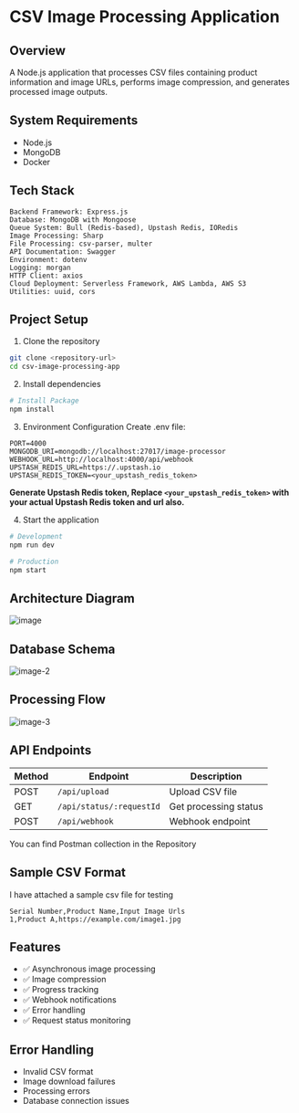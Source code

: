 # CSV Image Processing Application

## Overview

A Node.js application that processes CSV files containing product information and image URLs, performs image compression, and generates processed image outputs.

## System Requirements

- Node.js
- MongoDB
- Docker

## Tech Stack

```
Backend Framework: Express.js
Database: MongoDB with Mongoose
Queue System: Bull (Redis-based), Upstash Redis, IORedis
Image Processing: Sharp
File Processing: csv-parser, multer
API Documentation: Swagger
Environment: dotenv
Logging: morgan
HTTP Client: axios
Cloud Deployment: Serverless Framework, AWS Lambda, AWS S3
Utilities: uuid, cors
```

## Project Setup

1. Clone the repository

```bash
git clone <repository-url>
cd csv-image-processing-app
```

2. Install dependencies

```bash
# Install Package
npm install

```

3. Environment Configuration
   Create .env file:

```env
PORT=4000
MONGODB_URI=mongodb://localhost:27017/image-processor
WEBHOOK_URL=http://localhost:4000/api/webhook
UPSTASH_REDIS_URL=https://.upstash.io
UPSTASH_REDIS_TOKEN=<your_upstash_redis_token>
```

**Generate Upstash Redis token, Replace `<your_upstash_redis_token>` with your actual Upstash Redis token and url also.**

4. Start the application

```bash
# Development
npm run dev

# Production
npm start

```

## Architecture Diagram

![image](https://github.com/user-attachments/assets/ae959fb4-f1c8-4ce1-b626-3804a01837c6)

## Database Schema

![image-2](https://github.com/user-attachments/assets/164090fe-4351-4258-89ef-27a49692faad)

## Processing Flow

![image-3](https://github.com/user-attachments/assets/ced2d4a7-317f-4582-abec-e89d549b0690)

## API Endpoints

| Method | Endpoint                 | Description           |
| ------ | ------------------------ | --------------------- |
| POST   | `/api/upload`            | Upload CSV file       |
| GET    | `/api/status/:requestId` | Get processing status |
| POST   | `/api/webhook`           | Webhook endpoint      |

You can find Postman collection in the Repository

## Sample CSV Format

I have attached a sample csv file for testing

```csv
Serial Number,Product Name,Input Image Urls
1,Product A,https://example.com/image1.jpg
```

## Features

- ✅ Asynchronous image processing
- ✅ Image compression
- ✅ Progress tracking
- ✅ Webhook notifications
- ✅ Error handling
- ✅ Request status monitoring

## Error Handling

- Invalid CSV format
- Image download failures
- Processing errors
- Database connection issues
